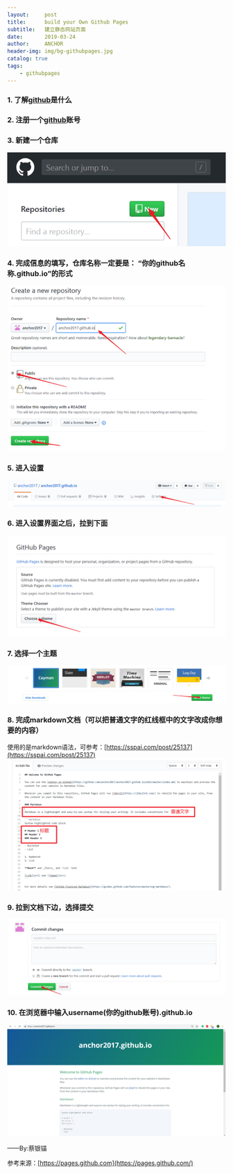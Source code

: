 ```yaml
---
layout:     post
title:      build your Own Github Pages
subtitle:   建立静态网站页面
date:       2019-03-24
author:     ANCHOR
header-img: img/bg-githubpages.jpg
catalog: true
tags:
    - githubpages
---
```


### 1. 了解[github](https://github.com)是什么


### 2. 注册一个[github](https://github.com)账号


### 3. 新建一个仓库
![](https://raw.githubusercontent.com/anchor2017/anchor2017.github.io/master/img/bg-gp-1.png)


### 4. 完成信息的填写，仓库名称一定要是： “你的github名称.github.io”的形式
![](https://raw.githubusercontent.com/anchor2017/anchor2017.github.io/master/img/bg-gp-2.png)


### 5. 进入设置
![](https://raw.githubusercontent.com/anchor2017/anchor2017.github.io/master/img/bg-gp-3.png)
 
 
### 6. 进入设置界面之后，拉到下面
![](https://raw.githubusercontent.com/anchor2017/anchor2017.github.io/master/img/bg-gp-4.png)


### 7. 选择一个主题
![](https://raw.githubusercontent.com/anchor2017/anchor2017.github.io/master/img/bg-gp-5.png)


### 8. 完成markdown文档（可以把普通文字的红线框中的文字改成你想要的内容）
使用的是markdown语法，可参考：[https://sspai.com/post/25137](https://sspai.com/post/25137)
![](https://raw.githubusercontent.com/anchor2017/anchor2017.github.io/master/img/bg-gp-6.png)


### 9. 拉到文档下边，选择提交
![](https://raw.githubusercontent.com/anchor2017/anchor2017.github.io/master/img/bg-gp-7.png)


### 10. 在浏览器中输入username(你的github账号).github.io
![](https://raw.githubusercontent.com/anchor2017/anchor2017.github.io/master/img/bg-gp-8.png)


——By:蔡银锚

参考来源：[https://pages.github.com](https://pages.github.com/)
